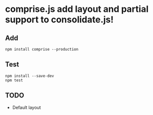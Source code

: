 # comprise.js add layout and partial support to consolidate.js!


## Add

	npm install comprise --production


## Test

	npm install --save-dev
	npm test

## TODO

* Default layout
